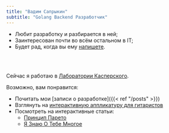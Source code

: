 ```yaml
---
title: "Вадим Сапрыкин"
subtitle: "Golang Backend Разработчик"
---
```


- Любит разработку и разбирается в ней;
- Заинтересован почти во всём остальном в IT;
- Будет рад, когда вы ему [напишете](#contacts).

<br><br>

Сейчас я работаю в [Лаборатории Касперского](https://www.kaspersky.com/).

Возможно, вам понравится:

- Почитать мои [записи о разработке]({{< ref "/posts" >}})
- Взглянуть на [интерактивную аппликатуру для гитаристов](https://sprkweb.dev/octava-page/)
- Посмотреть на интерактивные статьи: 
    - [Принцип Парето](https://sprkweb.dev/pareto-page/index.ru.html)
    - [Я Знаю О Тебе Многое](https://iknowalotaboutyou.netlify.app)
